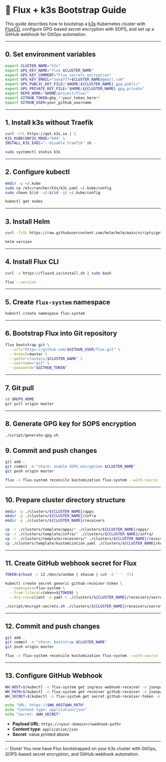 # 🚀 Flux + k3s Bootstrap Guide

This guide describes how to bootstrap a [k3s](https://k3s.io) Kubernetes cluster with [FluxCD](https://fluxcd.io), configure GPG-based secret encryption with SOPS, and set up a GitHub webhook for GitOps automation.

---

## 0. Set environment variables

```sh
export CLUSTER_NAME="k3s"
export GPG_KEY_NAME="flux $CLUSTER_NAME"
export GPG_KEY_COMMENT="Flux secrets encryption"
export GPG_KEY_EMAIL="sava777+$CLUSTER_NAME@gmail.com"
export GPG_PUBLIC_KEY_FILE="$HOME/${CLUSTER_NAME}.gpg.public"
export GPG_PRIVATE_KEY_FILE="$HOME/${CLUSTER_NAME}.gpg.private"
export REPO_HOME="$HOME/project/flux/"
export GITHUB_TOKEN=ghp_**your_token_here**
export GITHUB_USER=your_github_username
```

---

## 1. Install k3s without Traefik

```sh
curl -sfL https://get.k3s.io | \
K3S_KUBECONFIG_MODE="644" \
INSTALL_K3S_EXEC="--disable traefik" sh -

sudo systemctl status k3s
```

---

## 2. Configure kubectl

```sh
mkdir -p ~/.kube
sudo cp /etc/rancher/k3s/k3s.yaml ~/.kube/config
sudo chown $(id -u):$(id -g) ~/.kube/config

kubectl get nodes
```

---

## 3. Install Helm

```sh
curl -fsSL https://raw.githubusercontent.com/helm/helm/main/scripts/get-helm-3 | bash

helm version
```

---

## 4. Install Flux CLI

```sh
curl -s https://fluxcd.io/install.sh | sudo bash

flux --version
```

---

## 5. Create `flux-system` namespace

```sh
kubectl create namespace flux-system
```

---

## 6. Bootstrap Flux into Git repository

```sh
flux bootstrap git \
  --url="https://github.com/$GITHUB_USER/flux.git" \
  --branch=master \
  --path="clusters/$CLUSTER_NAME" \
  --username="git" \
  --password="$GITHUB_TOKEN"
```

---

## 7. Git pull

```sh
cd $REPO_HOME
git pull origin master
```

---

## 8. Generate GPG key for SOPS encryption

```sh
./script/generate-gpg.sh
```

## 9. Commit and push changes

```sh
git add .
git commit -m "chore: enable SOPS encryption $CLUSTER_NAME"
git push origin master

flux -n flux-system reconcile kustomization flux-system --with-source
```

---

## 10. Prepare cluster directory structure

```sh
mkdir -p ./clusters/${CLUSTER_NAME}/apps
mkdir -p ./clusters/${CLUSTER_NAME}/infra
mkdir -p ./clusters/${CLUSTER_NAME}/receivers

cp -r ./clusters/template/apps/* ./clusters/${CLUSTER_NAME}/apps/
cp -r ./clusters/template/infra/* ./clusters/${CLUSTER_NAME}/infra/
cp -r ./clusters/template/receivers/* ./clusters/${CLUSTER_NAME}/receivers/
cp ./clusters/template/kustomization.yaml ./clusters/${CLUSTER_NAME}/kustomization.yaml
```

---

## 11. Create GitHub webhook secret for Flux

```sh
TOKEN=$(head -c 12 /dev/urandom | shasum | cut -d ' ' -f1)

kubectl create secret generic github-receiver-token \
  --namespace=flux-system \
  --from-literal=token=${TOKEN} \
  --dry-run=client -o yaml > ./clusters/${CLUSTER_NAME}/receivers/secret-github-receiver-token.yaml

./script/encrypt-secrets.sh ./clusters/${CLUSTER_NAME}/receivers/secret-github-receiver-token.yaml
```

---

## 12. Commit and push changes

```sh
git add .
git commit -m "chore: bootstrap $CLUSTER_NAME"
git push origin master

flux -n flux-system reconcile kustomization flux-system --with-source
```

---

## 13. Configure GitHub Webhook

```sh
WH_HOST=$(kubectl -n flux-system get ingress webhook-receiver -o jsonpath='{.spec.rules[0].host}')
WH_PATH=$(kubectl -n flux-system get receiver github-receiver -o jsonpath='{.status.webhookPath}')
WH_SECRET=$(kubectl -n flux-system get secret github-receiver-token -o jsonpath='{.data.token}' | base64 -d; echo)

echo "URL: https://$WH_HOST$WH_PATH"
echo "Content type: application/json"
echo "Secret: $WH_SECRET"
```

* **Payload URL**: `https://<your-domain>/<webhook-path>`
* **Content type**: `application/json`
* **Secret**: value printed above

---

✅ Done! You now have Flux bootstrapped on your k3s cluster with GitOps, SOPS-based secret encryption, and GitHub webhook automation.

